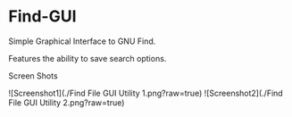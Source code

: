# Find-GUI
Simple Graphical Interface to GNU Find.

Features the ability to save search options.

Screen Shots

![Screenshot1](./Find File GUI Utility 1.png?raw=true)
![Screenshot2](./Find File GUI Utility 2.png?raw=true)
